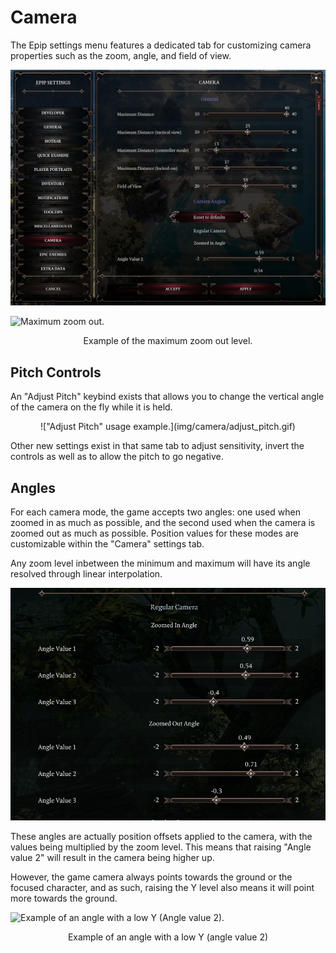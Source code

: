 # Camera
The Epip settings menu features a dedicated tab for customizing camera properties such as the zoom, angle, and field of view.

![Camera settings tab.](img/camera/main_settings.png)

![Maximum zoom out.](img/camera/example_max_zoomout.png)
<center>Example of the maximum zoom out level.</center>

## Pitch Controls
An "Adjust Pitch" keybind exists that allows you to change the vertical angle of the camera on the fly while it is held.

<center>!["Adjust Pitch" usage example.](img/camera/adjust_pitch.gif)</center>

Other new settings exist in that same tab to adjust sensitivity, invert the controls as well as to allow the pitch to go negative.

## Angles
For each camera mode, the game accepts two angles: one used when zoomed in as much as possible, and the second used when the camera is zoomed out as much as possible. Position values for these modes are customizable within the "Camera" settings tab.

Any zoom level inbetween the minimum and maximum will have its angle resolved through linear interpolation.

![Angle settings tab.](img/camera/angle_settings.png)

These angles are actually position offsets applied to the camera, with the values being multiplied by the zoom level. This means that raising "Angle value 2" will result in the camera being higher up.

However, the game camera always points towards the ground or the focused character, and as such, raising the Y level also means it will point more towards the ground.

![Example of an angle with a low Y (Angle value 2).](img/camera/example_low_tilt.png)
<center>Example of an angle with a low Y (angle value 2)</center>